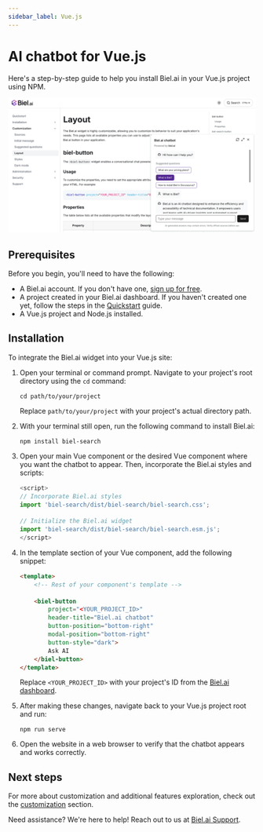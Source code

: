 ```yaml
---
sidebar_label: Vue.js
---
```


# AI chatbot for Vue.js

Here's a step-by-step guide to help you install Biel.ai in your Vue.js project using NPM.

![Chatbot widget for docs](./images/biel-widget-docs.png)

## Prerequisites

Before you begin, you'll need to have the following:

- A Biel.ai account. If you don't have one, [sign up for free](https://app.biel.ai/accounts/signup/).
- A project created in your Biel.ai dashboard. If you haven't created one yet, follow the steps in the [Quickstart](../quickstart.md#2-create-a-project) guide.
- A Vue.js project and Node.js installed.


## Installation

To integrate the Biel.ai widget into your Vue.js site:

1. Open your terminal or command prompt. Navigate to your project's root directory using the `cd` command:

    ```console
    cd path/to/your/project
    ```
    
    Replace `path/to/your/project` with your project's actual directory path.

1. With your terminal still open, run the following command to install Biel.ai:

    ```console
    npm install biel-search
    ```

1. Open your main Vue component or the desired Vue component where you want the chatbot to appear. Then, incorporate the Biel.ai styles and scripts:

    ```js
    <script>
    // Incorporate Biel.ai styles
    import 'biel-search/dist/biel-search/biel-search.css';

    // Initialize the Biel.ai widget
    import 'biel-search/dist/biel-search/biel-search.esm.js';
    </script>
    ```

1. In the template section of your Vue component, add the following snippet:

    ```html
    <template>
        <!-- Rest of your component's template -->

        <biel-button 
            project="<YOUR_PROJECT_ID>"
            header-title="Biel.ai chatbot" 
            button-position="bottom-right" 
            modal-position="bottom-right" 
            button-style="dark">
            Ask AI
        </biel-button>
    </template>
    ```

    Replace `<YOUR_PROJECT_ID>` with your project's ID from the [Biel.ai dashboard](../quickstart.md#2-create-a-project).

1. After making these changes, navigate back to your Vue.js project root and run:

    ```console
    npm run serve
    ```

1. Open the website in a web browser to verify that the chatbot  appears and works correctly.

## Next steps

For more about customization and additional features exploration, check out the [customization](/category/customization) section.

Need assistance? We're here to help! Reach out to us at [Biel.ai Support](https://biel.ai/contact).